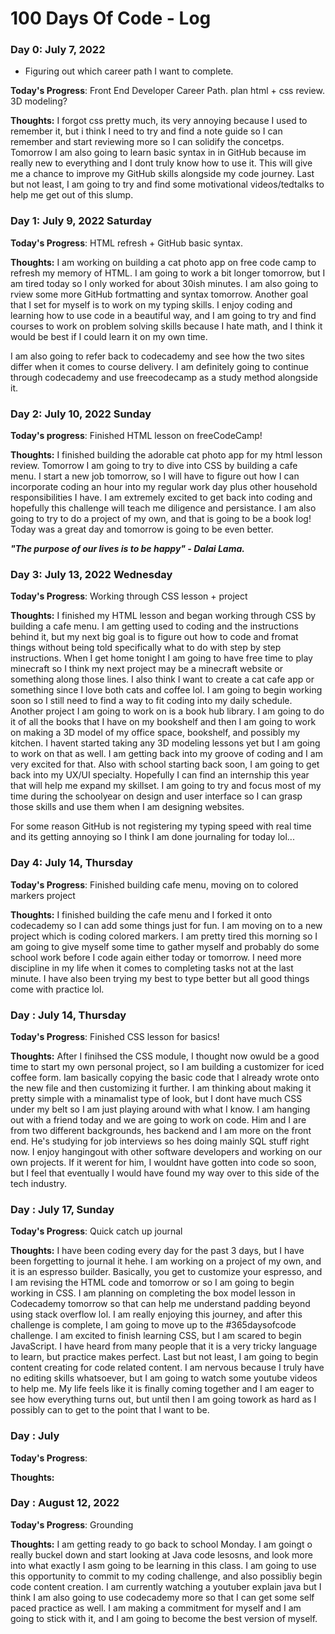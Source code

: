 # 100 Days Of Code - Log

<!-- ### Day 0: February 30, 2016 (Example 1)
##### (delete me or comment me out)

**Today's Progress**: Fixed CSS, worked on canvas functionality for the app.

**Thoughts:** I really struggled with CSS, but, overall, I feel like I am slowly getting better at it. Canvas is still new for me, but I managed to figure out some basic functionality.

**Link to work:** [Calculator App](http://www.example.com)-->

<!--### Day 1: June 27, Monday

**Today's Progress**: I've gone through many exercises on FreeCodeCamp.

**Thoughts** I've recently started coding, and it's a great feeling when I finally solve an algorithm challenge after a lot of attempts and hours spent.

**Link(s) to work**
1. [Find the Longest Word in a String](https://www.freecodecamp.com/challenges/find-the-longest-word-in-a-string)
2. [Title Case a Sentence](https://www.freecodecamp.com/challenges/title-case-a-sentence)-->

### Day 0: July 7, 2022
- Figuring out which career path I want to complete. 

**Today's Progress**: Front End Developer Career Path. plan html + css review. 3D modeling?

**Thoughts:** I forgot css pretty much, its very annoying because I used to remember it, but i think I need to try and find a note guide so I can remember and start reviewing more so I can solidify the concetps. Tomorrow I am also going to learn basic syntax in in GitHub because im really new to everything and I dont truly know how to use it. This will give me a chance to improve my GitHub skills alongside my code journey.  Last but not least, I am going to try and find some motivational videos/tedtalks to help me get out of this slump. 

### Day 1: July 9, 2022 Saturday

**Today's Progress**: HTML refresh + GitHub basic syntax.

**Thoughts:** I am working on building a cat photo app on free code camp to refresh my memory of HTML. I am going to work a bit longer tomorrow, but I am tired today so I only worked for about 30ish minutes. I am also going to rview some more GitHub fortmatting and syntax tomorrow. Another goal that I set for myself is to work on my typing skills. I enjoy coding and learning how to use code in a beautiful way, and I am going to try and find courses to work on problem solving skills because I hate math, and I think it would be best if I could learn it on my own time.

I am also going to refer back to codecademy and see how the two sites differ when it comes to course delivery. I am definitely going to continue through codecademy and use freecodecamp as a study method alongside it.

### Day 2: July 10, 2022 Sunday

**Today's progress**: Finished HTML lesson on freeCodeCamp!

**Thoughts:** I finished building the adorable cat photo app for my html lesson review. Tomorrow I am going to try to dive into CSS by building a cafe menu. I start a new job tomorrow, so I will have to figure out how I can incorporate coding an hour into my regular work day plus other household responsibilities I have. I am extremely excited to get back into coding and hopefully this challenge will teach me diligence and persistance. I am also going to try to do a project of my own, and that is going to be a book log! Today was a great day and tomorrow is going to be even better.

_**"The purpose of our lives is to be happy" - Dalai Lama.**_

### Day 3: July 13, 2022 Wednesday

**Today's Progress**: Working through CSS lesson + project

**Thoughts:** I finished my HTML lesson and began working through CSS by building a cafe menu. I am getting used to coding and the instructions behind it, but my next big goal is to figure out how to code and fromat things without being told specifically what to do with step by step instructions. When I get home tonight I am going to have free time to play minecraft so I think my next project may be a minecraft website or something along those lines. I also think I want to create a cat cafe app or something since I love both cats and coffee lol. I am going to begin working soon so I still need to find a way to fit coding into my daily schedule. Another project I am going to work on is a book hub library. I am going to do it of all the books that I have on my bookshelf and then I am going to work on making a 3D model of my office space, bookshelf, and possibly my kitchen. I havent started taking any 3D modeling lessons yet but I am going to work on that as well. I am getting back into my groove of coding and I am very excited for that. Also with school starting back soon, I am going to get back into my UX/UI specialty. Hopefully I can find an internship this year that will help me expand my skillset. I am going to try and focus most of my time during the schoolyear on design and user interface so I can grasp those skills and use them when I am designing websites. 

For some reason GitHub is not registering my typing speed with real time and its getting annoying so I think I am done journaling for today lol...

### Day 4: July 14, Thursday

**Today's Progress**: Finished building cafe menu, moving on to colored markers project

**Thoughts:** I finished building the cafe menu and I forked it onto codecademy so I can add some things just for fun. I am moving on to a new project which is coding colored markers. I am pretty tired this morning so I am going to give myself some time to gather myself and probably do some school work before I code again either today or tomorrow. I need more discipline in my life when it comes to completing tasks not at the last minute. I have also been trying my best to type better but all good things come with practice lol. 



### Day : July 14, Thursday

**Today's Progress**: Finished CSS lesson for basics!

**Thoughts:** After I finihsed the CSS module, I thought now owuld be a good time to start my own personal project, so I am building a customizer for iced coffee form. Iam basically copying the basic code that I already wrote onto the new file and then customizing it further. I am thinking about making it pretty simple with a minamalist type of look, but I dont have much CSS under my belt so I am just playing around with what I know. I am hanging out with a friend today and we are going to work on code. Him and I are from two different backgrounds, hes backend and I am more on the front end. He's studying for job interviews so hes doing mainly SQL stuff right now. I enjoy hangingout with other software developers and working on our own projects. If it werent for him, I wouldnt have gotten into code so soon, but I feel that eventually I would have found my way over to this side of the tech industry. 


### Day : July 17, Sunday

**Today's Progress**: Quick catch up journal

**Thoughts:** I have been coding every day for the past 3 days, but I have been forgetting to journal it hehe. I am working on a project of my own, and it is an espresso builder. Basically, you get to customize your espresso, and I am revising the HTML code and tomorrow or so I am going to begin working in CSS. I am planning on completing the box model lesson in Codecademy tomorrow so that can help me understand padding beyond using stack overflow lol. I am really enjoying this journey, and after this challenge is complete, I am going to move up to the #365daysofcode challenge. I am excited to finish learning CSS, but I am scared to begin JavaScript. I have heard from many people that it is a very tricky language to learn, but practice makes perfect. Last but not least, I am going to begin content creating for code related content. I am nervous because I truly have no editing skills whatsoever, but I am going to watch some youtube videos to help me. My life feels like it is finally coming together and I am eager to see how everything turns out, but until then I am going towork as hard as I possibly can to get to the point that I want to be.


### Day : July 

**Today's Progress**: 

**Thoughts:**


### Day : August 12, 2022

**Today's Progress**: Grounding 

**Thoughts:** I am getting ready to go back to school Monday. I am goingt o really buckel down and start looking at Java code lesosns, and look more into what exactly I asm going to be learning in this class. I am going to use this opportunity to commit to my coding challenge, and also possibliy begin code content creation. I am currently watching a youtuber explain java but I think I am also going to use codecademy more so that I can get some self paced practice as well. I am making a commitment for myself and I am going to stick with it, and I am going to become the best version of myself. 

